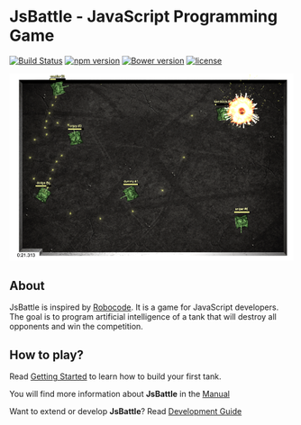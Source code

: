 # JsBattle - JavaScript Programming Game

[![Build Status](https://travis-ci.org/jamro/jsbattle.svg?branch=master)](https://travis-ci.org/jamro/jsbattle)
[![npm version](https://badge.fury.io/js/jsbattle.svg)](https://badge.fury.io/js/jsbattle)
[![Bower version](https://badge.fury.io/bo/jsbattle.svg)](https://badge.fury.io/bo/jsbattle)
[![license](https://img.shields.io/github/license/jamro/jsbattle.svg)](https://opensource.org/licenses/MIT)

![alt text](/docs/img/screenshot.png)

## About
JsBattle is inspired by [Robocode](http://robocode.sourceforge.net/). It is a game for JavaScript developers. The goal is to program artificial intelligence of a tank that will destroy all opponents and win the competition.

## How to play?

Read [Getting Started](/docs/getting_started.md) to learn how to build your first tank.

You will find more information about **JsBattle** in the [Manual](/docs/manual/README.md)

Want to extend or develop **JsBattle**? Read [Development Guide](/docs/dev_guide/README.md)

